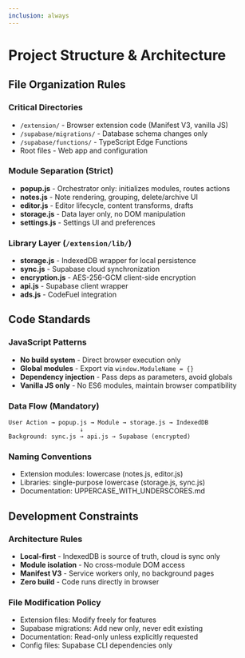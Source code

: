 ```yaml
---
inclusion: always
---
```


# Project Structure & Architecture

## File Organization Rules

### Critical Directories
- `/extension/` - Browser extension code (Manifest V3, vanilla JS)
- `/supabase/migrations/` - Database schema changes only
- `/supabase/functions/` - TypeScript Edge Functions
- Root files - Web app and configuration

### Module Separation (Strict)
- **popup.js** - Orchestrator only: initializes modules, routes actions
- **notes.js** - Note rendering, grouping, delete/archive UI
- **editor.js** - Editor lifecycle, content transforms, drafts
- **storage.js** - Data layer only, no DOM manipulation
- **settings.js** - Settings UI and preferences

### Library Layer (`/extension/lib/`)
- **storage.js** - IndexedDB wrapper for local persistence
- **sync.js** - Supabase cloud synchronization
- **encryption.js** - AES-256-GCM client-side encryption
- **api.js** - Supabase client wrapper
- **ads.js** - CodeFuel integration

## Code Standards

### JavaScript Patterns
- **No build system** - Direct browser execution only
- **Global modules** - Export via `window.ModuleName = {}`
- **Dependency injection** - Pass deps as parameters, avoid globals
- **Vanilla JS only** - No ES6 modules, maintain browser compatibility

### Data Flow (Mandatory)
```
User Action → popup.js → Module → storage.js → IndexedDB
                    ↓
Background: sync.js → api.js → Supabase (encrypted)
```

### Naming Conventions
- Extension modules: lowercase (notes.js, editor.js)
- Libraries: single-purpose lowercase (storage.js, sync.js)
- Documentation: UPPERCASE_WITH_UNDERSCORES.md

## Development Constraints

### Architecture Rules
- **Local-first** - IndexedDB is source of truth, cloud is sync only
- **Module isolation** - No cross-module DOM access
- **Manifest V3** - Service workers only, no background pages
- **Zero build** - Code runs directly in browser

### File Modification Policy
- Extension files: Modify freely for features
- Supabase migrations: Add new only, never edit existing
- Documentation: Read-only unless explicitly requested
- Config files: Supabase CLI dependencies only